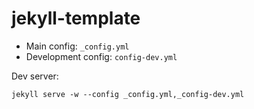 # jekyll-template

* Main config: `_config.yml`
* Development config: `config-dev.yml`

Dev server:

```
jekyll serve -w --config _config.yml,_config-dev.yml
```
